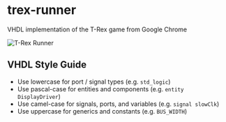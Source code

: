 # trex-runner
VHDL implementation of the T-Rex game from Google Chrome

![T-Rex Runner](http://i.imgur.com/9oO7aQ9.gif)

## VHDL Style Guide
- Use lowercase for port / signal types (e.g. `std_logic`)
- Use pascal-case for entities and components (e.g. `entity DisplayDriver`)
- Use camel-case for signals, ports, and variables (e.g. `signal slowClk`)
- Use uppercase for generics and constants (e.g. `BUS_WIDTH`)